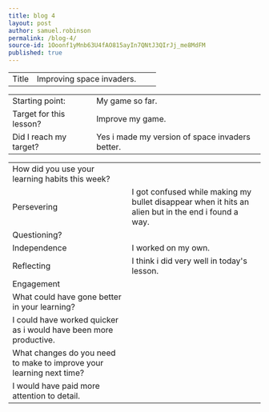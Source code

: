 ```yaml
---
title: blog 4
layout: post
author: samuel.robinson
permalink: /blog-4/
source-id: 1Ooonf1yMnb63U4fAO815ayIn7QNtJ3QIrJj_me8MdFM
published: true
---
```

<table>
  <tr>
    <td>Title</td>
    <td>Improving space invaders.</td>
    <td></td>
    <td></td>
  </tr>
</table>


<table>
  <tr>
    <td>Starting point:</td>
    <td>My game so far.</td>
  </tr>
  <tr>
    <td>Target for this lesson?</td>
    <td>Improve my game.</td>
  </tr>
  <tr>
    <td>Did I reach my target? </td>
    <td>Yes i made my version of space invaders better.</td>
  </tr>
</table>


<table>
  <tr>
    <td>How did you use your learning habits this week?</td>
    <td></td>
  </tr>
  <tr>
    <td>Persevering</td>
    <td>I got confused while making my bullet disappear when it hits an alien but in the end i found a way.</td>
  </tr>
  <tr>
    <td>Questioning?</td>
    <td></td>
  </tr>
  <tr>
    <td>Independence</td>
    <td>I worked on my own.</td>
  </tr>
  <tr>
    <td>Reflecting</td>
    <td>I think i did very well in today's lesson.</td>
  </tr>
  <tr>
    <td>Engagement</td>
    <td></td>
  </tr>
  <tr>
    <td>What could have gone better in your learning?</td>
    <td></td>
  </tr>
  <tr>
    <td>I could have worked quicker as i would have been more productive.</td>
    <td></td>
  </tr>
  <tr>
    <td>What changes do you need to make to improve your learning next time?</td>
    <td></td>
  </tr>
  <tr>
    <td>I would have paid more attention to detail.</td>
    <td></td>
  </tr>
</table>


